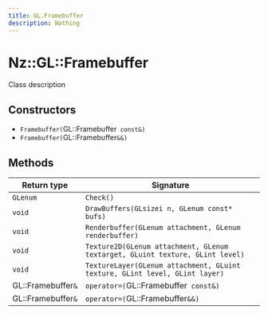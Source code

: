 ```yaml
---
title: GL.Framebuffer
description: Nothing
---
```


# Nz::GL::Framebuffer

Class description

## Constructors

- `Framebuffer(`GL::Framebuffer` const&)`
- `Framebuffer(`GL::Framebuffer`&&)`

## Methods

| Return type | Signature |
| ----------- | --------- |
| `GLenum` | `Check()` |
| `void` | `DrawBuffers(GLsizei n, GLenum const* bufs)` |
| `void` | `Renderbuffer(GLenum attachment, GLenum renderbuffer)` |
| `void` | `Texture2D(GLenum attachment, GLenum textarget, GLuint texture, GLint level)` |
| `void` | `TextureLayer(GLenum attachment, GLuint texture, GLint level, GLint layer)` |
| GL::Framebuffer`&` | `operator=(`GL::Framebuffer` const&)` |
| GL::Framebuffer`&` | `operator=(`GL::Framebuffer`&&)` |
